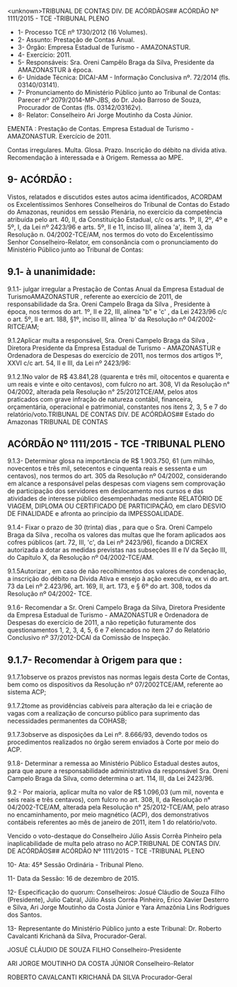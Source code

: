 &lt;unknown&gt;TRIBUNAL DE CONTAS DIV. DE ACÓRDÃOS## ACÓRDÃO Nº 1111/2015 - TCE -TRIBUNAL PLENO

- 1- Processo TCE nº 1730/2012 (16 Volumes).
- 2- Assunto: Prestação de Contas Anual.
- 3- Órgão: Empresa Estadual de Turismo - AMAZONASTUR.
- 4- Exercício: 2011.
- 5- Responsáveis: Sra. Oreni Campêlo Braga da Silva, Presidente da AMAZONASTUR à época.
- 6- Unidade Técnica: DICAI-AM - Informação Conclusiva nº. 72/2014 (fls. 03140/03141).
- 7-  Pronunciamento  do Ministério Público  junto  ao Tribunal  de Contas: Parecer  nº 2079/2014-MP-JBS, do Dr. João Barroso de Souza, Procurador de Contas (fls. 03142/03162v).
- 8- Relator: Conselheiro Ari Jorge Moutinho da Costa Júnior.

EMENTA : Prestação de Contas. Empresa Estadual de Turismo - AMAZONASTUR. Exercício de 2011.

Contas  irregulares.  Multa.  Glosa.  Prazo.  Inscrição do débito na dívida ativa. Recomendação à interessada e à Origem. Remessa ao MPE.

## 9- ACÓRDÃO :

Vistos, relatados e discutidos estes autos acima identificados, ACORDAM os Excelentíssimos Senhores Conselheiros do Tribunal de Contas do Estado do Amazonas, reunidos em sessão Plenária, no exercício da competência atribuída pelo art.  40,  II, da Constituição Estadual, c/c os arts. 1º, II, 2º, 4º e 5º, I, da Lei nº 2423/96 e arts. 5º, II e 11, inciso III,  alínea 'a',  item 3, da Resolução n. 04/2002-TCE/AM, nos termos do voto do Excelentíssimo Senhor Conselheiro-Relator, em consonância com o pronunciamento do Ministério Público junto ao Tribunal de Contas:

## 9.1- à unanimidade:

9.1.1-  julgar  irregular a Prestação  de  Contas  Anual  da Empresa Estadual de TurismoAMAZONASTUR , referente ao exercício de 2011, de responsabilidade  da  Sra. Oreni  Campelo Braga  da  Silva ,  Presidente  à  época,  nos termos do art. 1º, II e  22, III, alínea "b" e 'c' , da Lei 2423/96 c/c o art. 5º, II e art. 188, §1º, inciso III, alínea 'b' da Resolução nº 04/2002-RITCE/AM;

9.1.2Aplicar  multa a  responsável, Sra.  Oreni  Campelo  Braga  da Silva , Diretora  Presidente  da  Empresa  Estadual  de  Turismo  -  AMAZONASTUR  e Ordenadora de Despesas do exercício de 2011, nos termos dos artigos 1º, XXVI c/c art. 54, II e III, da Lei nº 2423/96:

9.1.2.1No valor de R$  43.841,28 (quarenta e três mil, oitocentos e quarenta e um reais e vinte e oito centavos), com fulcro no art. 308, VI  da  Resolução  n°  04/2002,  alterada  pela  Resolução  n°  25/2012TCE/AM,  pelos  atos  praticados  com  grave  infração  de  natureza contábil, financeira, orçamentária, operacional e patrimonial, constantes nos itens 2, 3, 5 e 7 do relatório/voto.TRIBUNAL DE CONTAS DIV. DE ACÓRDÃOS## Estado do Amazonas TRIBUNAL DE CONTAS

## ACÓRDÃO Nº 1111/2015 - TCE -TRIBUNAL PLENO

9.1.3- Determinar glosa na importância de R$ 1.903.750, 61 (um milhão, novecentos  e  três  mil,  setecentos  e  cinquenta  reais  e  sessenta  e  um  centavos),  nos termos  do  art.  305  da  Resolução  nº  04/2002,  considerando  em  alcance  a  responsável pelas  despesas  com  viagens  sem  comprovação  de  participação  dos  servidores  em deslocamento nos cursos e das atividades de interesse público desempenhadas mediante RELATÓRIO DE VIAGEM, DIPLOMA OU CERTIFICADO DE PARTICIPAÇÃO, em claro DESVIO DE FINALIDADE e afronta ao princípio da IMPESSOALIDADE.

9.1.4-  Fixar  o  prazo  de  30  (trinta)  dias , para  que  o Sra.  Oreni Campelo  Braga  da  Silva ,  recolha  os  valores  das multas  que  lhe  foram  aplicados  aos cofres públicos (art. 72, III, 'c', da Lei nº 2423/96), ficando a DICREX autorizada a dotar as medidas previstas nas subseções III e IV da Seção III, do Capítulo X, da Resolução nº 04/2002-TCE/AM.

9.1.5Autorizar , em  caso  de  não  recolhimentos  dos  valores  de condenação, a inscrição do débito na Dívida Ativa e ensejo à ação executiva, ex vi do art. 73 da Lei nº 2.423/96, art. 169, II, art. 173, e § 6º do art. 308, todos da Resolução nº 04/2002- TCE.

9.1.6-  Recomendar a Sr.  Oreni  Campelo  Braga  da  Silva, Diretora Presidente  da  Empresa  Estadual  de  Turismo  -  AMAZONASTUR  e  Ordenadora  de Despesas do exercício de 2011, a não repetição futuramente dos questionamentos 1, 2, 3, 4, 5, 6 e 7 elencados no item 27 do Relatório Conclusivo nº 37/2012-DCAI da Comissão de Inspeção.

## 9.1.7- Recomendar à Origem para que :

9.1.7.1observe os prazos previstos nas normas legais desta Corte de  Contas,  bem  como  os  dispositivos  da  Resolução  nº  07/2002TCE/AM, referente ao sistema ACP;

9.1.7.2tome as providências cabíveis para alteração da lei e criação de vagas com a realização de concurso público para suprimento das necessidades permanentes da COHASB;

9.1.7.3observe  as disposições da Lei nº. 8.666/93, devendo todos os  procedimentos  realizados  no  órgão serem  enviados  à  Corte  por meio do ACP.

9.1.8- Determinar a remessa ao Ministério Público Estadual destes autos,  para  que  apure  a  responsabilidade  administrativa  da  responsável  Sra.  Oreni Campelo Braga da Silva, como determina o art. 114, III, da Lei 2423/96.

9.2 - Por maioria, aplicar multa no valor de R$ 1.096,03 (um mil, noventa e seis reais e três centavos), com fulcro no art. 308, II, da Resolução n° 04/2002-TCE/AM, alterada pela Resolução n° 25/2012-TCE/AM, pelo atraso no encaminhamento, por meio magnético (ACP), dos demonstrativos contábeis referentes ao mês de janeiro de 2011, item 1 do relatório/voto.

Vencido o voto-destaque do Conselheiro Júlio Assis Corrêa Pinheiro pela inaplicabilidade de multa pelo atraso no ACP.TRIBUNAL DE CONTAS DIV. DE ACÓRDÃOS## ACÓRDÃO Nº 1111/2015 - TCE -TRIBUNAL PLENO

10- Ata: 45ª Sessão Ordinária - Tribunal Pleno.

11- Data da Sessão: 16 de dezembro de 2015.

12- Especificação do quorum: Conselheiros: Josué Cláudio de Souza Filho (Presidente), Julio Cabral, Júlio  Assis Corrêa Pinheiro, Érico Xavier Desterro e Silva, Ari Jorge Moutinho da Costa Júnior e Yara Amazônia Lins Rodrigues dos Santos.

13- Representante do Ministério Público junto a este Tribunal: Dr. Roberto Cavalcanti Krichanã da Silva, Procurador-Geral.

JOSUÉ CLÁUDIO DE SOUZA FILHO Conselheiro-Presidente

ARI JORGE MOUTINHO DA COSTA JÚNIOR Conselheiro-Relator

ROBERTO CAVALCANTI KRICHANÃ DA SILVA Procurador-Geral